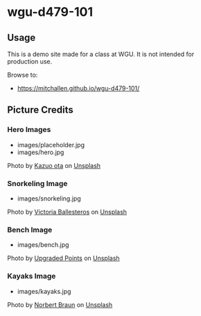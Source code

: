 wgu-d479-101
==

## Usage

This is a demo site made for a class at WGU. It is not intended for production use.

Browse to:

* https://mitchallen.github.io/wgu-d479-101/

## Picture Credits

### Hero Images

* images/placeholder.jpg 
* images/hero.jpg

Photo by <a href="https://unsplash.com/@kazuo513?utm_content=creditCopyText&utm_medium=referral&utm_source=unsplash">Kazuo ota</a> on <a href="https://unsplash.com/photos/white-sail-boat-on-sea-during-daytime-DAjg75Lzt0Q?utm_content=creditCopyText&utm_medium=referral&utm_source=unsplash">Unsplash</a>

### Snorkeling Image

* images/snorkeling.jpg

Photo by <a href="https://unsplash.com/@vicuballesteros?utm_content=creditCopyText&utm_medium=referral&utm_source=unsplash">Victoria Ballesteros</a> on <a href="https://unsplash.com/photos/a-person-in-scuba-gear-under-water-xsTqMVvStMA?utm_content=creditCopyText&utm_medium=referral&utm_source=unsplash">Unsplash</a>

### Bench Image
  
* images/bench.jpg

Photo by <a href="https://unsplash.com/@upgradedpoints?utm_content=creditCopyText&utm_medium=referral&utm_source=unsplash">Upgraded Points</a> on <a href="https://unsplash.com/photos/woman-in-white-bikini-lying-on-white-bed-xjTp2RjWg3A?utm_content=creditCopyText&utm_medium=referral&utm_source=unsplash">Unsplash</a>
  
  
### Kayaks Image
* images/kayaks.jpg

Photo by <a href="https://unsplash.com/@medion4you?utm_content=creditCopyText&utm_medium=referral&utm_source=unsplash">Norbert Braun</a> on <a href="https://unsplash.com/photos/two-kayaks-sitting-on-a-sandy-beach-next-to-the-ocean-bT_HDHCgEmY?utm_content=creditCopyText&utm_medium=referral&utm_source=unsplash">Unsplash</a>
  